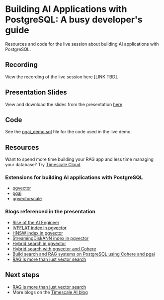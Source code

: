 # Building AI Applications with PostgreSQL: A busy developer's guide
Resources and code for the live session about building AI applications with PostgreSQL.

## Recording
View the recording of the live session here [LINK TBD].

## Presentation Slides
View and download the slides from the presentation [here](./busy_dev_pgvector_intro_slides.pdf).

## Code
See the [pgai_demo.sql](./pgai_demo.sql) file for the code used in the live demo.

## Resources
Want to spend more time building your RAG app and less time managing your database? Try [Timescale Cloud](https://tsdb.co/ai-webinar).

### Extensions for building AI applications with PostgreSQL
- [pgvector](https://github.com/pgvector/pgvector)
- [pgai](https://github.com/timescale/pgai)
- [pgvectorscale](https://github.com/timescale/pgvectorscale)

### Blogs referenced in the presentation
- [Rise of the AI Engineer](https://www.latent.space/p/ai-engineer)
- [IVFFLAT index in pgvector](https://www.timescale.com/blog/nearest-neighbor-indexes-what-are-ivfflat-indexes-in-pgvector-and-how-do-they-work/)
- [HNSW index in pgvector ](https://www.timescale.com/blog/vector-database-basics-hnsw/)
- [StreamingDiskANN index in pgvector](https://www.timescale.com/blog/how-we-made-postgresql-as-fast-as-pinecone-for-vector-data/)
- [Hybrid search in pgvector](https://jkatz05.com/post/postgres/hybrid-search-postgres-pgvector/)
- [Hybrid search with pgvector and Cohere](https://www.timescale.com/blog/postgresql-hybrid-search-using-pgvector-and-cohere/)
- [Build search and RAG systems on PostgreSQL using Cohere and pgai](https://www.timescale.com/blog/build-search-and-rag-systems-on-postgresql-using-cohere-and-pgai/)
- [RAG is more than just vector search](https://www.timescale.com/blog/rag-is-more-than-just-vector-search/)

## Next steps
- [RAG is more than just vector search](https://www.timescale.com/blog/rag-is-more-than-just-vector-search/)
- More blogs on the [Timescale AI blog](https://www.timescale.com/blog/tag/ai/) 